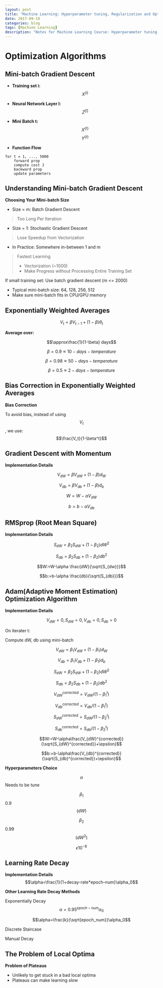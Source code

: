 ```yaml
---
layout: post
title: "Machine Learning: Hyperparameter tuning, Regularization and Optimization Week2 Notes"
date: 2017-09-19
categories: blog
tags: [Machine Learning]
description: "Notes for Machine Learning Course: Hyperparameter tuning, Regularization and Optimization"
---
```


# **Optimization Algorithms**
## **Mini-batch Gradient Descent**
- **Training set i:**
$$X^{(i)}$$
- **Neural Network Layer l:**
$$Z^{[l]}$$
- **Mini Batch t:**
$$X^{\{t\}}$$
$$Y^{\{t\}}$$

- **Function Flow**
```
for t = 1, ..., 5000
    forward prop
    compute cost J
    backward prop
    update parameters
```

## **Understanding Mini-batch Gradient Descent**
**Choosing Your Mini-batch Size**

- Size = m: Batch Gradient Descent
> Too Long Per Iteration

- Size = 1: Stochastic Gradient Descent
> Lose Speedup from Vectorization

- In Practice: Somewhere in-between 1 and m
> Fastest Learning
> - Vectorization (~1000)
> - Make Progress without Processing Entire Training Set


If small training set: Use batch gradient descent (m <= 2000)

- Typical mini-batch size: 64, 128, 256, 512
- Make sure mini-batch fits in CPU/GPU memory

## **Exponentially Weighted Averages**
$$V_t=\beta V_{t-1}+(1-\beta)\theta_t$$

**Average over:**

$$\approx\frac{1}{1-\beta} days$$

$$\beta=0.9 \approx 10-days-temperature$$

$$\beta=0.98 \approx 50-days-temperature$$

$$\beta=0.5 \approx 2-days-temperature$$

## **Bias Correction in Exponentially Weighted Averages**
**Bias Correction**

To avoid bias, instead of using $$V_t$$, we use:
$$\frac{V_t}{1-\beta^t}$$

## **Gradient Descent with Momentum**
**Implementation Details**

$$V_{dW}=\beta V_{dW}+(1-\beta)d_W$$

$$V_{db}=\beta V_{db}+(1-\beta)d_b$$

$$W=W-\alpha V_{dW}$$

$$b=b-\alpha V_{db}$$

## **RMSprop (Root Mean Square)**
**Implementation Details**

$$S_{dW}=\beta_2 S_{dW}+(1-\beta_2)dW^2$$

$$S_{db}=\beta_2 S_{db}+(1-\beta_2)db^2$$

$$W:=W-\alpha \frac{dW}{\sqrt{S_{dw}}}$$

$$b:=b-\alpha \frac{db}{\sqrt{S_{db}}}$$

## **Adam(Adaptive Moment Estimation) Optimization Algorithm**
**Implementation Details**

$$V_{dW}=0, S_{dW}=0, V_{db}=0, S_{db}=0$$

On iterater t:

Compute dW, db using mini-batch

$$V_{dW}=\beta_1 V_{dW}+(1-\beta_1)d_W$$

$$V_{db}=\beta_1 V_{db}+(1-\beta_1)d_b$$

$$S_{dW}=\beta_2 S_{dW}+(1-\beta_2)dW^2$$

$$S_{db}=\beta_2 S_{db}+(1-\beta_2)db^2$$

$$V_{dW}^{corrected}=V_{dW}/(1-\beta_1^t)$$

$$V_{db}^{corrected}=V_{db}/(1-\beta_1^t)$$

$$S_{dW}^{corrected}=S_{dW}/(1-\beta_2^t)$$

$$S_{db}^{corrected}=S_{db}/(1-\beta_2^t)$$

$$W:=W-\alpha\frac{V_{dW}^{corrected}}{\sqrt{S_{dW}^{corrected}}+\epsilon}$$

$$b:=b-\alpha\frac{V_{db}^{corrected}}{\sqrt{S_{db}^{corrected}}+\epsilon}$$

**Hyperparameters Choice**

$$\alpha$$ Needs to be tune

$$\beta_1$$ 0.9    $$(dW)$$

$$\beta_2$$ 0.99   $$(dW^2)$$

$$\epsilon 10^{-8}$$

## **Learning Rate Decay**
**Implementation Details**
$$\alpha=\frac{1}{1+decay-rate*epoch-num}\alpha_0$$

**Other Learning Rate Decay Methods**

Exponentially Decay
$$\alpha=0.95^{epoch-num}\alpha_0$$

$$\alpha=\frac{k}{\sqrt{epoch_num}}\alpha_0$$

Discrete Staircase

Manual Decay

## **The Problem of Local Optima**
**Problem of Plateaus**

- Unlikely to get stuck in a bad local optima
- Plateaus can make learning slow
